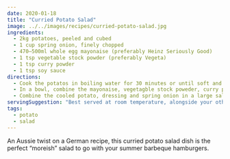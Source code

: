 ```yaml
---
date: 2020-01-18
title: "Curried Potato Salad"
image: ../../images/recipes/curried-potato-salad.jpg
ingredients:
  - 2kg potatoes, peeled and cubed
  - 1 cup spring onion, finely chopped
  - 470–500ml whole egg mayonaise (preferably Heinz Seriously Good)
  - 1 tsp vegetable stock powder (preferably Vegeta)
  - 1 tsp curry powder
  - 1 tsp soy sauce
directions:
  - Cook the potatos in boiling water for 30 minutes or until soft and cooked through. Drain and let cool to room temperature.
  - In a bowl, combine the mayonaise, vegetagble stock poweder, curry powder and soy sauce. Taste and adjust the flavour as necessary.
  - Combine the cooled potato, dressing and spring onion in a large salad bowl. Store in the fridge.
servingSuggestion: "Best served at room temperature, alongside your other favourite barbeque staples."
tags:
  - potato
  - salad
---
```


An Aussie twist on a German recipe, this curried potato salad dish is the perfect “moreish” salad to go with your summer barbeque hamburgers.
